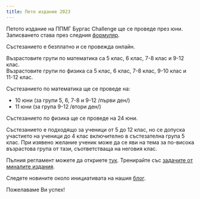 ```yaml
---
title: Пето издание 2023
---
```


Петото издание на ППМГ Бургас Challenge ще се проведе през юни. Записването става през следния [формуляр](https://forms.gle/UabPKxMDjhQrDNdT7).

Състезанието е безплатно и се провежда онлайн.

Възрастовите групи по математика са 5 клас, 6 клас, 7-8 клас и 9-12 клас.  
Възрастовите групи по физика са 5 клас, 6 клас, 7-8 клас, 9-10 клас и 11-12 клас.

Състезанието по математика ще се проведе на:
- 10 юни (за групи 5, 6, 7-8 и 9-12 /първи ден/)
- 11 юни (за група 9-12 /втори ден/)

Състезанието по физика ще се проведе на 24 юни.

Състезанието е подходящо за ученици от 5 до 12 клас, но се допуска участието на ученици до 4 клас включително в състезателна група 5 клас. При изявено желание ученик може да се яви на тема за по-висока възрастова група от тази, съответстваща на неговия клас.

Пълния регламент можете да откриете [тук](../assets/rules2023.pdf/). 
Тренирайте със [задачите от миналите издания](../past-papers/).

Следете новините около инициативата на нашия [блог](../blog/).

Пожелаваме Ви успех!